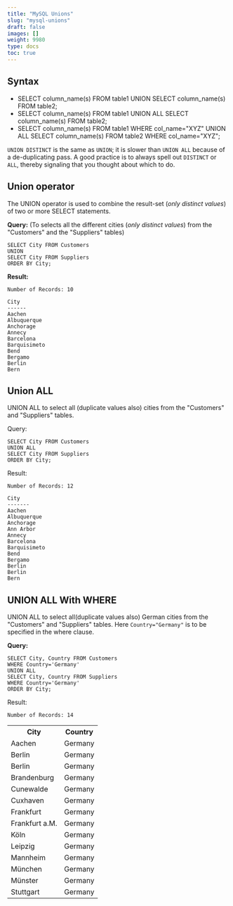 ```yaml
---
title: "MySQL Unions"
slug: "mysql-unions"
draft: false
images: []
weight: 9980
type: docs
toc: true
---
```


## Syntax
- SELECT column_name(s) FROM table1 UNION SELECT column_name(s) FROM table2;
- SELECT column_name(s) FROM table1
UNION ALL
SELECT column_name(s) FROM table2;
- SELECT column_name(s) FROM table1
WHERE col_name="XYZ"
UNION ALL
SELECT column_name(s) FROM table2
WHERE col_name="XYZ";

`UNION DISTINCT` is the same as `UNION`; it is slower than `UNION ALL` because of a de-duplicating pass.  A good practice is to always spell out `DISTINCT` or `ALL`, thereby signaling that you thought about which to do.

## Union operator
The UNION operator is used to combine the result-set (*only distinct values*) of two or more SELECT statements.

**Query:** (To selects all the different cities (*only distinct values*) from the "Customers" and the "Suppliers" tables)

    SELECT City FROM Customers
    UNION
    SELECT City FROM Suppliers
    ORDER BY City;

**Result:**

    Number of Records: 10

    City
    ------
    Aachen
    Albuquerque
    Anchorage
    Annecy
    Barcelona
    Barquisimeto
    Bend
    Bergamo
    Berlin
    Bern



## Union ALL
UNION ALL to select all (duplicate values also) cities from the "Customers" and "Suppliers" tables.

Query:

    SELECT City FROM Customers
    UNION ALL
    SELECT City FROM Suppliers
    ORDER BY City;

Result:

    Number of Records: 12

    City
    -------
    Aachen
    Albuquerque
    Anchorage
    Ann Arbor
    Annecy
    Barcelona
    Barquisimeto
    Bend
    Bergamo
    Berlin
    Berlin
    Bern



## UNION ALL With WHERE
UNION ALL to select all(duplicate values also) German cities from the "Customers" and "Suppliers" tables.
Here `Country="Germany"` is to be specified in the where clause.

**Query:**

    SELECT City, Country FROM Customers
    WHERE Country='Germany'
    UNION ALL
    SELECT City, Country FROM Suppliers
    WHERE Country='Germany'
    ORDER BY City;

Result:

    Number of Records: 14
    
<table><tbody><tr><th>City</th><th>Country</th></tr><tr><td>Aachen</td><td>Germany</td></tr><tr><td>Berlin</td><td>Germany</td></tr><tr><td>Berlin</td><td>Germany</td></tr><tr><td>Brandenburg</td><td>Germany</td></tr><tr><td>Cunewalde</td><td>Germany</td></tr><tr><td>Cuxhaven</td><td>Germany</td></tr><tr><td>Frankfurt</td><td>Germany</td></tr><tr><td>Frankfurt a.M. </td><td>Germany</td></tr><tr><td>Köln</td><td>Germany</td></tr><tr><td>Leipzig</td><td>Germany</td></tr><tr><td>Mannheim</td><td>Germany</td></tr><tr><td>München</td><td>Germany</td></tr><tr><td>Münster</td><td>Germany</td></tr><tr><td>Stuttgart</td><td>Germany</td></tr></tbody></table>



